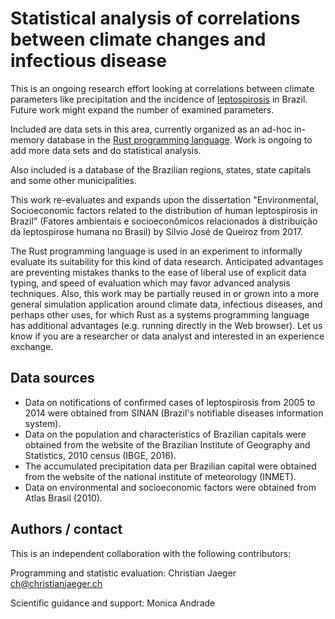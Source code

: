 # Statistical analysis of correlations between climate changes and infectious disease

This is an ongoing research effort looking at correlations between
climate parameters like precipitation and the incidence of
[leptospirosis](https://en.wikipedia.org/wiki/Leptospirosis) in
Brazil. Future work might expand the number of examined parameters.

Included are data sets in this area, currently organized as an ad-hoc
in-memory database in the [Rust programming
language](https://en.wikipedia.org/wiki/Rust_(programming_language)). Work
is ongoing to add more data sets and do statistical analysis.

Also included is a database of the Brazilian regions, states, state
capitals and some other municipalities.

This work re-evaluates and expands upon the dissertation
"Environmental, Socioeconomic factors related to the distribution of
human leptospirosis in Brazil" (Fatores ambientais e socioeconômicos
relacionados à distribuição da leptospirose humana no Brasil) by
Silvio José de Queiroz from 2017.

The Rust programming language is used in an experiment to informally
evaluate its suitability for this kind of data research. Anticipated
advantages are preventing mistakes thanks to the ease of liberal use of
explicit data typing, and speed of evaluation which may favor advanced
analysis techniques. Also, this work may be partially reused in or
grown into a more general simulation application around climate data,
infectious diseases, and perhaps other uses, for which Rust as a
systems programming language has additional advantages (e.g. running
directly in the Web browser). Let us know if you are a researcher or
data analyst and interested in an experience exchange.

## Data sources

* Data on notifications of confirmed cases of leptospirosis from 2005 to 2014 were obtained from SINAN (Brazil's notifiable diseases information system).
* Data on the population and characteristics of Brazilian capitals were obtained from the website of the Brazilian Institute of Geography and Statistics, 2010 census (IBGE, 2016).
* The accumulated precipitation data per Brazilian capital were obtained from the website of the national institute of meteorology (INMET).
* Data on environmental and socioeconomic factors were obtained from Atlas Brasil (2010).

## Authors / contact

This is an independent collaboration with the following contributors:

Programming and statistic evaluation: Christian Jaeger <ch@christianjaeger.ch>

Scientific guidance and support: Monica Andrade

